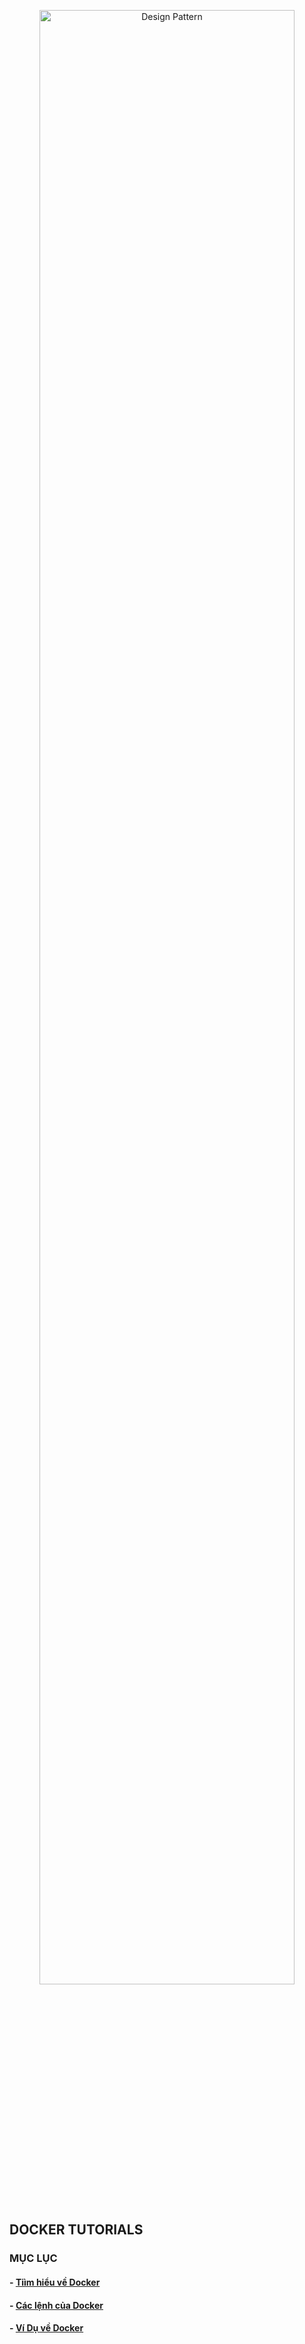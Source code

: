 
<p align="center">
  <img src="https://blog.codewithdan.com/wp-content/uploads/2023/06/Docker-Logo.png" width="90%" alt="Design Pattern" />
</p>

## DOCKER TUTORIALS

### MỤC LỤC
#### - [Tiìm hiểu về Docker](DockerTutorials.md)
#### - [Các lệnh của Docker](DockerKeyword.md)
#### - [Ví Dụ về Docker](DockerExample.md)

